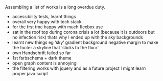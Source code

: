 Assembling a list of works is a long overdue duty. 

* accessibility tests, learnt things
* overall very happy with tech stack
* for the frst tme happy with much flexbox use
* sat in the roof top during corona crisis a lot (because it is outdoors but no infection risk) thats why I ended up with the sky backgrounds
* learnt new things eg ‘sky’ gradient background negative margin to make the footer a skyline that ‘sticks to the floor’
* own Handschrift failed so far
* 1st farbschema + dark theme
* open graph content is annoying
* the filtering works with jquery and as a future project I might learn proper java script 